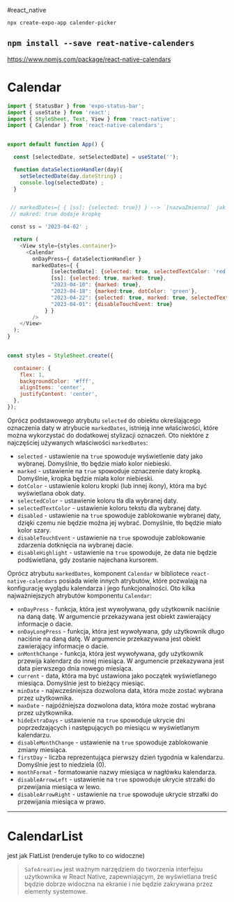 #react_native 

`npx create-expo-app calender-picker`

## `npm install --save reat-native-calenders`
https://www.npmjs.com/package/react-native-calendars

# Calendar

```jsx
import { StatusBar } from 'expo-status-bar';
import { useState } from 'react';
import { StyleSheet, Text, View } from 'react-native';
import { Calendar } from 'react-native-calendars';
  

export default function App() {

  const [selectedDate, setSelectedDate] = useState('');

  function dataSelectionHandler(day){
    setSelectedDate(day.dateString) ;
    console.log(selectedDate) ;
  }


 // markedDates={ { [ss]: {selected: true}} } --> `[nazwaZmienna]` jak klucz; dynamiczne tworzenie kluczy
 // makred: true dodaje kropkę

 const ss = '2023-04-02' ;

  return (
    <View style={styles.container}>
      <Calendar
        onDayPress={ dataSelectionHandler }
        markedDates={ {
              [selectedDate]: {selected: true, selectedTextColor: 'red'} ,
              [ss]: {selected: true, marked: true},
              "2023-04-10": {marked: true},
              "2023-04-18": {marked:true, dotColor: 'green'},
              "2023-04-22": {selected: true, marked: true, selectedTextColor: 'orange', selectedColor: 'blue'},
              "2023-04-01": {disableTouchEvent: true}
            } }
        />
    </View>
  );
}
 

const styles = StyleSheet.create({

  container: {
    flex: 1,
    backgroundColor: '#fff',
    alignItems: 'center',
    justifyContent: 'center',
  },
});
```

Oprócz podstawowego atrybutu `selected` do obiektu określającego oznaczenia daty w atrybucie `markedDates`, istnieją inne właściwości, które można wykorzystać do dodatkowej stylizacji oznaczeń. Oto niektóre z najczęściej używanych właściwości `markedDates`:

-   `selected` - ustawienie na `true` spowoduje wyświetlenie daty jako wybranej. Domyślnie, tło będzie miało kolor niebieski.
-   `marked` - ustawienie na `true` spowoduje oznaczenie daty kropką. Domyślnie, kropka będzie miała kolor niebieski.
-   `dotColor` - ustawienie koloru kropki (lub innej ikony), która ma być wyświetlana obok daty.
-   `selectedColor` - ustawienie koloru tła dla wybranej daty.
-   `selectedTextColor` - ustawienie koloru tekstu dla wybranej daty.
-   `disabled` - ustawienie na `true` spowoduje zablokowanie wybranej daty, dzięki czemu nie będzie można jej wybrać. Domyślnie, tło będzie miało kolor szary.
-   `disableTouchEvent` - ustawienie na `true` spowoduje zablokowanie zdarzenia dotknięcia na wybranej dacie.
-   `disableHighlight` - ustawienie na `true` spowoduje, że data nie będzie podświetlana, gdy zostanie najechana kursorem.


Oprócz atrybutu `markedDates`, komponent `Calendar` w bibliotece `react-native-calendars` posiada wiele innych atrybutów, które pozwalają na konfigurację wyglądu kalendarza i jego funkcjonalności. Oto kilka najważniejszych atrybutów komponentu `Calendar`:

-   `onDayPress` - funkcja, która jest wywoływana, gdy użytkownik naciśnie na daną datę. W argumencie przekazywana jest obiekt zawierający informacje o dacie.
-   `onDayLongPress` - funkcja, która jest wywoływana, gdy użytkownik długo naciśnie na daną datę. W argumencie przekazywana jest obiekt zawierający informacje o dacie.
-   `onMonthChange` - funkcja, która jest wywoływana, gdy użytkownik przewija kalendarz do innej miesiąca. W argumencie przekazywana jest data pierwszego dnia nowego miesiąca.
-   `current` - data, która ma być ustawiona jako początek wyświetlanego miesiąca. Domyślnie jest to bieżący miesiąc.
-   `minDate` - najwcześniejsza dozwolona data, która może zostać wybrana przez użytkownika.
-   `maxDate` - najpóźniejsza dozwolona data, która może zostać wybrana przez użytkownika.
-   `hideExtraDays` - ustawienie na `true` spowoduje ukrycie dni poprzedzających i następujących po miesiącu w wyświetlanym kalendarzu.
-   `disableMonthChange` - ustawienie na `true` spowoduje zablokowanie zmiany miesiąca.
-   `firstDay` - liczba reprezentująca pierwszy dzień tygodnia w kalendarzu. Domyślnie jest to niedziela (0).
-   `monthFormat` - formatowanie nazwy miesiąca w nagłówku kalendarza.
-   `disableArrowLeft` - ustawienie na `true` spowoduje ukrycie strzałki do przewijania miesiąca w lewo.
-   `disableArrowRight` - ustawienie na `true` spowoduje ukrycie strzałki do przewijania miesiąca w prawo.

----
# CalendarList
jest jak FlatList (renderuje tylko to co widoczne)

> `SafeAreaView` jest ważnym narzędziem do tworzenia interfejsu użytkownika w React Native, zapewniającym, że wyświetlana treść będzie dobrze widoczna na ekranie i nie będzie zakrywana przez elementy systemowe.




